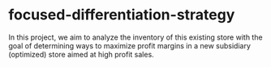 # focused-differentiation-strategy
In this project, we aim to analyze the inventory of this existing store  with the goal of determining ways to maximize profit margins in a new subsidiary (optimized) store aimed at high profit sales.
